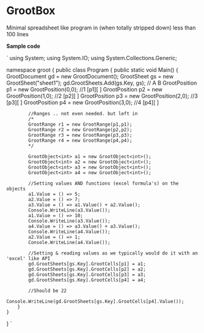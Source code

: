 # GrootBox
Minimal spreadsheet like program in (when totally stripped down) less than 100 lines


**Sample code**

`
using System;
using System.IO;
using System.Collections.Generic;

namespace groot
{
    public class Program
    {
        public static void Main()
        {
            GrootDocument gd = new GrootDocument();
            GrootSheet gs = new GrootSheet("sheet1");
            gd.GrootSheets.Add(gs.Key, gs);
                                                                    //   A    B
            GrootPosition p1 = new GrootPosition(0,0);              //1  [p1][ ]
            GrootPosition p2 = new GrootPosition(1,0);              //2  [p2][ ]
            GrootPosition p3 = new GrootPosition(2,0);              //3  [p3][ ]
            GrootPosition p4 = new GrootPosition(3,0);              //4  [p4][ ]

            //Ranges .. not even needed. but left in 
            /*
            GrootRange r1 = new GrootRange(p1,p1);
            GrootRange r2 = new GrootRange(p2,p2);
            GrootRange r3 = new GrootRange(p3,p3);
            GrootRange r4 = new GrootRange(p4,p4);
            */
 
            GrootObject<int> a1 = new GrootObject<int>();
            GrootObject<int> a2 = new GrootObject<int>();
            GrootObject<int> a3 = new GrootObject<int>();
            GrootObject<int> a4 = new GrootObject<int>();

            //Setting values AND functions (excel formula's) on the objects
            a1.Value = () => 5;   
            a2.Value = () => 7;
            a3.Value = () => a1.Value() + a2.Value();
            Console.WriteLine(a3.Value());
            a1.Value = () => 10;
            Console.WriteLine(a3.Value());           
            a4.Value = () => a3.Value() + a3.Value();
            Console.WriteLine(a4.Value());
            a2.Value = () => 1;
            Console.WriteLine(a4.Value());

            //Setting & reading values as we typically would do it with an 'excel' like API
            gd.GrootSheets[gs.Key].GrootCells[p1] = a1;
            gd.GrootSheets[gs.Key].GrootCells[p2] = a2;
            gd.GrootSheets[gs.Key].GrootCells[p3] = a3;
            gd.GrootSheets[gs.Key].GrootCells[p4] = a4;

            //Should be 22
            Console.WriteLine(gd.GrootSheets[gs.Key].GrootCells[p4].Value());
        }
    }
}
`
